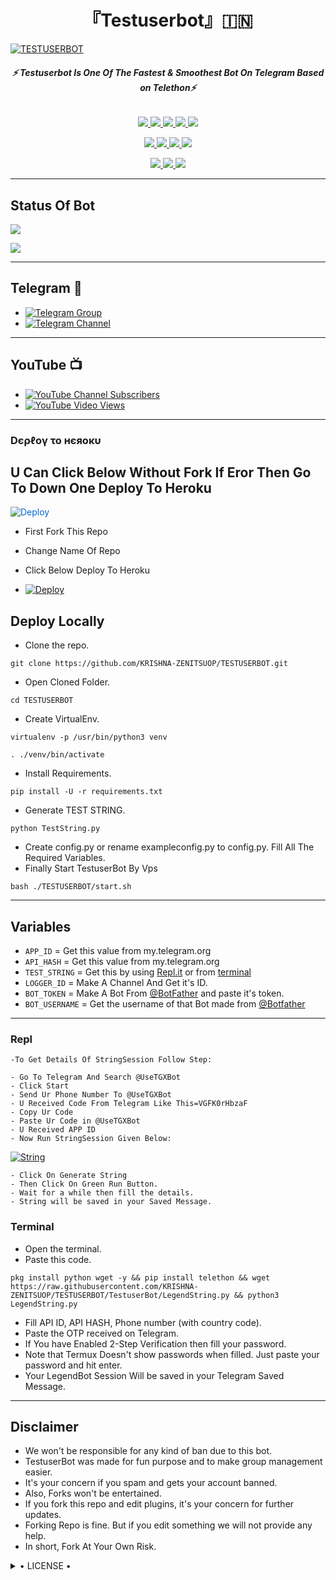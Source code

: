 <h1 align="center">
<b> 『Testuserbot』🇮🇳 </b>
</h1>

[![TESTUSERBOT](https://te.legra.ph/file/e0d2a58ee8d25a9f29a60.jpg)](https://github.com/KRISHNA-ZENITSUOP/TESTUSERBOT)

<h6 align="center">
  <b>⚡ Testuserbot Is One Of The Fastest & Smoothest Bot On Telegram Based on Telethon⚡</b>
</h6>

<p align="center">
<a href="https://github.com/KRISHNA-ZENITSUOP/TESTUSERBOT" alt="GitHub closed issues"> <img src="https://img.shields.io/github/issues-closed-raw/KRISHNA-ZENITSUOP/TESTUSERBOT?style=flat&logo=github&color=success" /> </a>
<a href="https://github.com/KRISHNA-ZENITSUOP/TESTUSERBOT/graphs/contributors" alt="GitHub contributors"> <img src="https://img.shields.io/github/contributors/KRISHNA-ZENITSUOP/TESTUSERBOT?style=flat&logo=github" /> </a>
<a href="https://github.com/KRISHNA-ZENITSUOP/TESTUSERBOT/network/members" alt="GitHub forks"> <img src="https://img.shields.io/github/forks/KRISHNA-ZENITSUOP/TESTUSERBOT?label=Forks&logo=github" /> </a>
<a href="https://github.com/LES/TESTUSERBOT" alt="gitHub closed pull requests"> <img src="https://img.shields.io/github/issues-pr-closed-raw/KRISHNA-ZENITSUOP/TESTUSERBOT?color=success" /> </a>
<a href="https://github.com/KRISHNA-ZENITSUOP/TESTUSERBOT" alt="GitHub issues"> <img src="https://img.shields.io/github/issues-raw/KRISHNA-ZENITSUOP/TESTUSERBOT?style=flat&logo=github&color=yellow" /> </a>
</p>
<p align="center">
<a href="https://www.python.org/" alt="made-with-python"> <img src="https://img.shields.io/badge/Made%20with-Python-1f425f.svg?style=flat&logo=python&color=blue" /> </a>
<a href="https://github.com/KRISHNA-ZENITSU/TESTUSERBOT" alt="Docker!"> <img src="https://aleen42.github.io/badges/src/docker.svg" /> </a>
<a href="https://github.com/KRISHNA-ZENITSUOP/TESTUSERBOT" alt="GitHub repo size"> <img src="https://img.shields.io/github/repo-size/KRISHNA-ZENITSUOP/TESTUSERBOT" /> </a>
<a href="https://github.com/KRISHNA-ZENITSUOP/TESTUSERBOT/blob/master/LICENSE" alt="GPLv3 license"> <img src="https://img.shields.io/badge/License-GPLv3-blue.svg" /> </a>
</p>
<p align="center">
<a href="https://t.me/Krishna_Userbot" alt="Telegram!"> <img src="https://aleen42.github.io/badges/src/telegram.svg" /> </a>
<a href="https://github.com/KRISHNA-ZENITSUOP/TESTUSERBOT/graphs/commit-activity" alt="Maintenance"> <img src="https://img.shields.io/badge/Maintained%3F-yes-green.svg" /> </a>
<a href="https://makeapullrequest.com" alt="PRs Welcome"> <img src="https://img.shields.io/badge/PRs-welcome-brightgreen.svg?style=flat-square" /> </a>
</p>

------
## Status Of Bot 
<p align="left">
    <a href="https://github.com/KRISHNA-ZENITSUOP/TESTUSERBOT/network/members"><img src="https://img.shields.io/github/forks/KRISHNA-ZENITSUOP/TESTUSERBOT?label=Forks&logoColor=Black&style=social"></a><p align="left"><a href="https://github.com/KRISHNA-ZENITSUOP/TESTUSERBOT/stargazers"><img src="https://img.shields.io/github/stars/KRISHNA-ZENITSUOP/TESTUSERBOT?logoColor=Blue&style=social"></a><p align="left"><a href="https://github.com/KRISHNA-ZENITSUOP/TESTUSERBOT"></a><p align="left"><a href="https://github.com/KRISHNA-ZENITSUOP/TESTUSERBOT?"></a>

------
## Telegram 🏪
- [![Telegram Group](https://img.shields.io/badge/Telegram-Group-brightgreen)](https://t.me/Krishna_Userbot)
- [![Telegram Channel](https://img.shields.io/badge/Telegram-Channel-brightgreen)](https://t.me/Official_LegendBot)

------
## YouTube 📺
- [![YouTube Channel Subscribers](https://img.shields.io/youtube/channel/subscribers/UCvp8PY25PTRhFDZjLv3sVfg?style=social)](https://youtube.com/c/UltraLegendArmyOfficial)
- [![YouTube Video Views](https://img.shields.io/youtube/views/9dQgdUJfk_k?label=Tutorial+•+Heroku+•&style=social)](https://youtu.be/9dQgdUJfk_k)

------------
<h3> Dєρℓογ το нєяοκυ </h3>

## U Can Click Below Without Fork If Eror Then Go To Down One Deploy To Heroku

<a href="https://heroku.com/deploy/" rel="nofollow" style="background-color: initial; box-sizing: border-box; color: #0366d6; text-decoration-line: none;"><img alt="Deploy" data-canonical-src="https://www.herokucdn.com/deploy/button.svg" src="https://camo.githubusercontent.com/83b0e95b38892b49184e07ad572c94c8038323fb/68747470733a2f2f7777772e6865726f6b7563646e2e636f6d2f6465706c6f792f627574746f6e2e737667" style="border-style: none; box-sizing: initial; max-width: 100%;" /></a></div>
</a>

- First Fork This Repo

- Change Name Of Repo

- Click Below Deploy To Heroku


- [![Deploy](https://te.legra.ph/file/5a87813114641dd7e8ce6.png)](https://heroku.com/deploy/)

## Deploy Locally

- Clone the repo. 

`git clone https://github.com/KRISHNA-ZENITSUOP/TESTUSERBOT.git`
- Open Cloned Folder.

`cd TESTUSERBOT`
- Create VirtualEnv.

`virtualenv -p /usr/bin/python3 venv`

`. ./venv/bin/activate`
- Install Requirements.

`pip install -U -r requirements.txt`
- Generate TEST STRING.

`python TestString.py`
- Create config.py or rename exampleconfig.py to config.py. Fill All The Required Variables.
- Finally Start TestuserBot By Vps

`bash ./TESTUSERBOT/start.sh`

---------

## Variables

- `APP_ID`  =  Get this value from my.telegram.org
- `API_HASH`  =  Get this value from my.telegram.org
- `TEST_STRING`  =  Get this by using [Repl.it](#Repl) or from [terminal](#Terminal)
- `LOGGER_ID`  =  Make A Channel And Get it's ID.
- `BOT_TOKEN`  =  Make A Bot From [@BotFather](https://t.me/botfather) and paste it's token.
- `BOT_USERNAME`  =  Get the username of that Bot made from [@Botfather](https://t.me/botfather)

------
### Repl


    -To Get Details Of StringSession Follow Step: 

    - Go To Telegram And Search @UseTGXBot
    - Click Start
    - Send Ur Phone Number To @UseTGXBot
    - U Received Code From Telegram Like This=VGFK0rHbzaF
    - Copy Ur Code
    - Paste Ur Code in @UseTGXBot
    - U Received APP ID
    - Now Run StringSession Given Below:
   

[![String](https://te.legra.ph/file/af95eab7b38390b62fa43.png)](https://replit.com/@ArpitSoni1/Krishna-1#main.py) 

    - Click On Generate String
    - Then Click On Green Run Button.
    - Wait for a while then fill the details.
    - String will be saved in your Saved Message.


### Terminal
- Open the terminal.
- Paste this code.

`pkg install python wget -y && pip install telethon && wget https://raw.githubusercontent.com/KRISHNA-ZENITSUOP/TESTUSERBOT/TestuserBot/LegendString.py && python3 LegendString.py`
- Fill API ID, API HASH, Phone number (with country code).
- Paste the OTP received on Telegram.
- If You have Enabled 2-Step Verification then fill your password.
- Note that Termux Doesn't show passwords when filled. Just paste your password and hit enter.
- Your LegendBot Session Will be saved in your Telegram Saved Message.


------
## Disclaimer
- We won't be responsible for any kind of ban due to this bot.
- TestuserBot was made for fun purpose and to make group management easier.
- It's your concern if you spam and gets your account banned.
- Also, Forks won't be entertained.
- If you fork this repo and edit plugins, it's your concern for further updates.
- Forking Repo is fine. But if you edit something we will not provide any help.
- In short, Fork At Your Own Risk.

<details>

  <summary> • LICENSE • </summary>

![](https://www.gnu.org/graphics/gplv3-or-later.png)

LEGEND-OS

Poject [TESTUSERBOT](https://github.com/KRISHNA-ZENITSUOP/TESTUSERBOT) is free software: you can redistribute it and/or modify

it under the terms of the GNU General Public License as published by

the Free Software Foundation, either version 3 of the License, or

(at your option) any later version.

This program is distributed in the hope that it will be useful,

but WITHOUT ANY WARRANTY; without even the implied warranty of

MERCHANTABILITY or FITNESS FOR A PARTICULAR PURPOSE.  See the

GNU General Public License for more details.

You should have received a copy of the GNU General Public License

along with this program. If not, see <https://www.gnu.org/licenses/>.

</details>
